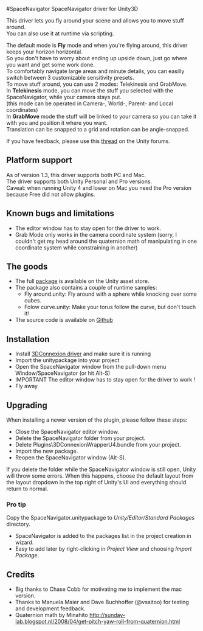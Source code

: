 #SpaceNavigator
SpaceNavigator driver for Unity3D

This driver lets you fly around your scene and allows you to move stuff around.  
You can also use it at runtime via scripting.  

The default mode is **Fly** mode and when you're flying around, this driver keeps your horizon horizontal.  
So you don't have to worry about ending up upside down, just go where you want and get some work done.  
To comfortably navigate large areas and minute details, you can easilly switch between 3 customizable sensitivity presets.  
To move stuff around, you can use 2 modes: Telekinesis and GrabMove.  
In **Telekinesis** mode, you can move the stuff you selected with the SpaceNavigator, while your camera stays put.  
(this mode can be operated in Camera-, World-, Parent- and Local coordinates)  
In **GrabMove** mode the stuff will be linked to your camera so you can take it with you and position it where you want.  
Translation can be snapped to a grid and rotation can be angle-snapped.  

If you have feedback, please use this [thread](http://forum.unity3d.com/threads/182382-SpaceNavigator-driver-OpenSource) on the Unity forums.

Platform support
---------
As of version 1.3, this driver supports both PC and Mac.  
The driver supports both Unity Personal and Pro versions.  
Caveat: when running Unity 4 and lower on Mac you need the Pro version because Free did not allow plugins.

Known bugs and limitations
---------
- The editor window has to stay open for the driver to work.
- Grab Mode only works in the camera coordinate system (sorry, I couldn't get my head around the quaternion math of manipulating in one coordinate system while constraining in another)

The goods
---------
- The full [package](http://u3d.as/51X) is available on the Unity asset store.
- The package also contains a couple of runtime samples:
  - Fly around.unity: Fly around with a sphere while knocking over some cubes.
  - Folow curve.unity: Make your torus follow the curve, but don't touch it!
- The source code is available on [Github](https://github.com/PatHightree/SpaceNavigator)

Installation
---------
- Install [3DConnexion driver](http://www.3dconnexion.com/service/drivers.html) and make sure it is running
- Import the unitypackage into your project
- Open the SpaceNavigator window from the pull-down menu Window/SpaceNavigator (or hit Alt-S)
- IMPORTANT The editor window has to stay open for the driver to work !
- Fly away

Upgrading
---------
When installing a newer version of the plugin, please follow these steps:
- Close the SpaceNavigator editor window.
- Delete the SpaceNavigator folder from your project.  
- Delete Plugins\3DConnexionWrapperU4.bundle from your project.
- Import the new package.
- Reopen the SpaceNavigator window (Alt-S).  

If you delete the folder while the SpaceNavigator window is still open, Unity will throw some errors.
When this happens, choose the default layout from the layout dropdown in the top right of Unity's UI and everything should return to normal.

### Pro tip
Copy the SpaceNavigator.unitypackage to *Unity/Editor/Standard Packages* directory.  
- SpaceNavigator is added to the packages list in the project creation in wizard.  
- Easy to add later by right-clicking in *Project View* and choosing *Import Package*.  

Credits
-------
- Big thanks to Chase Cobb for motivating me to implement the mac version.
- Thanks to Manuela Maier and Dave Buchhoffer (@vsaitoo) for testing and development feedback.
- Quaternion math by Minahito
  http://sunday-lab.blogspot.nl/2008/04/get-pitch-yaw-roll-from-quaternion.html
